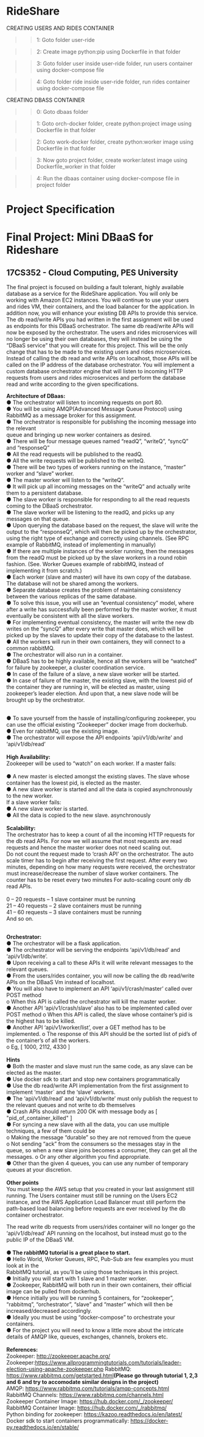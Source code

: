 # RideShare
CREATING USERS AND RIDES CONTAINER

>>1: Goto folder user-ride

>>2: Create image python:pip using Dockerfile in that folder

>>3: Goto folder user inside user-ride folder, run users container using docker-compose file

>>4: Goto folder ride inside user-ride folder, run rides container using docker-compose file

CREATING DBASS CONTAINER

>>0: Goto dbaas folder

>>1: Goto orch-docker folder, create python:project image using Dockerfile in that folder

>>2: Goto work-docker folder, create python:worker image using Dockerfile in that folder

>>3: Now goto project folder, create worker:latest image using Dockerfile_worker in that folder

>>4: Run the dbaas container using docker-compose file in project folder

# Project Specification
# Final Project: Mini DBaaS for Rideshare
## 17CS352 - Cloud Computing, PES University

The final project is focused on building a fault tolerant, highly available database as a service for
the RideShare application. You will only be working with Amazon EC2 instances. You will
continue to use your users and rides VM, their containers, and the load balancer for the
application. In addition now, you will enhance your existing DB APIs to provide this service.
The db read/write APIs you had written in the first assignment will be used as endpoints for
this DBaaS orchestrator. The same db read/write APIs will now be exposed by the orchestrator.
The users and rides microservices will no longer be using their own databases, they will instead
be using the “DBaaS service” that you will create for this project. This will be the only change
that has to be made to the existing users and rides microservices. Instead of calling the db read
and write APIs on localhost, those APIs will be called on the IP address of the database
orchestrator.
You will implement a custom database orchestrator engine that will listen to incoming HTTP
requests from users and rides microservices and perform the database read and write
according to the given specifications.


**Architecture of DBaas:**<br/>
● The orchestrator will listen to incoming requests on port 80.<br/>
● You will be using AMQP(Advanced Message Queue Protocol) using RabbitMQ as a
message broker for this assignment.<br/>
● The orchestrator is responsible for publishing the incoming message into the relevant<br/>
queue and bringing up new worker containers as desired.<br/>
● There will be four message queues named “readQ”, “writeQ”, “syncQ” and “responseQ”<br/>
● All the read requests will be published to the readQ.<br/>
● All the write requests will be published to the writeQ.<br/>
● There will be two types of workers running on the instance, “master” worker and
“slave” worker.<br/>
● The master worker will listen to the “writeQ”.<br/>
● It will pick up all incoming messages on the “writeQ” and actually write them to a
persistent database.<br/>
● The slave worker is responsible for responding to all the read requests coming to the
DBaaS orchestrator.<br/>
● The slave worker will be listening to the readQ, and picks up any messages on that
queue.<br/>
● Upon querying the database based on the request, the slave will write the output to the
“responseQ”, which will then be picked up by the orchestrator, using the right type of
exchange and correctly using channels. (See RPC example of RabbitMQ, instead of
implementing in manually)<br/>
● If there are multiple instances of the worker running, then the messages from the readQ
must be picked up by the slave workers in a round robin fashion. (See. Worker Queues
example of rabbitMQ, instead of implementing it from scratch.)<br/>
● Each worker (slave and master) will have its own copy of the database. The database
will not be shared among the workers.<br/>
● Separate database creates the problem of maintaining consistency between the various
replicas of the same database.<br/>
● To solve this issue, you will use an “eventual consistency” model, where after a write
has successfully been performed by the master worker, it must eventually be consistent
with all the slave workers.<br/>
● For implementing eventual consistency, the master will write the new db writes on the
“syncQ” after every write that master does, which will be picked up by the slaves to
update their copy of the database to the lastest.<br/>
● All the workers will run in their own containers, they will connect to a common
rabbitMQ.<br/>
● The orchestrator will also run in a container.<br/>
● DBaaS has to be highly available, hence all the workers will be “watched” for failure by
zookeeper, a cluster coordination service.<br/>
● In case of the failure of a slave, a new slave worker will be started.<br/>
● In case of failure of the master, the existing slave, with the lowest pid of the container
they are running in, will be elected as master, using zookeeper’s leader election. And
upon that, a new slave node will be brought up by the orchestrator.<br/><br/>


● To save yourself from the hassle of installing/configuring zookeeper, you can use the
official existing “Zookeeper” docker image from dockerhub.<br/>
● Even for rabbitMQ, use the existing image.<br/>
● The orchestrator will expose the API endpoints ‘api/v1/db/write’ and ‘api/v1/db/read’<br/><br/>
**High Availability:**<br/>
Zookeeper will be used to “watch” on each worker.
If a master fails:<br/><br/>
● A new master is elected amongst the existing slaves. The slave whose container has the
lowest pid, is elected as the master.<br/>
● A new slave worker is started and all the data is copied asynchronously to the new
worker.<br/>
If a slave worker fails:<br/>
● A new slave worker is started.<br/>
● All the data is copied to the new slave. asynchronously<br/><br/>
**Scalability:**<br/>
The orchestrator has to keep a count of all the incoming HTTP requests for the db read APIs. For
now we will assume that most requests are read requests and hence the master worker does
not need scaling out.<br/>
Do not count the request made to ‘crash API’ on the orchestrator.
The auto scale timer has to begin after receiving the first request.
After every two minutes, depending on how many requests were received, the orchestrator
must increase/decrease the number of slave worker containers. The counter has to be reset
every two minutes
For auto-scaling count only db read APIs.<br/><br/>
0 – 20 requests – 1 slave container must be running<br/>
21 – 40 requests – 2 slave containers must be running<br/>
41 – 60 requests – 3 slave containers must be running<br/>
And so on.
<br/><br/>

**Orchestrator:**<br/>
● The orchestrator will be a flask application.<br/>
● The orchestrator will be serving the endpoints ‘api/v1/db/read’ and ‘api/v1/db/write’.<br/>
● Upon receiving a call to these APIs it will write relevant messages to the relevant
queues.<br/>
● From the users/rides container, you will now be calling the db read/write APIs on the
DBaaS Vm instead of localhost.<br/>
● You will also have to implement an API ‘api/v1/crash/master’ called over POST method<br/>
o When this API is called the orchestrator will kill the master worker.<br/>
● Another API ‘api/v1/crash/slave’ also has to be implemented called over POST method
o When this API is called, the slave whose container’s pid is the highest has to be
killed.<br/>
● Another API ‘api/v1/worker/list’, over a GET method has to be implemented.
o The response of this API should be the sorted list of pid’s of the container’s of all
the workers.<br/>
o Eg, [ 1000, 2112, 4330 ]<br/><br/>
**Hints**<br/>
● Both the master and slave must run the same code, as any slave can be elected as the
master.<br/>
● Use docker sdk to start and stop new containers programmatically<br/>
● Use the db read/write API implementation from the first assignment to implement
‘master` and the ‘slave’ workers.<br/>
● The ‘api/v1/db/read’ and ‘api/v1/db/write’ must only publish the request to the
relevant queues and not write to db themselves<br/>
● Crash APIs should return 200 OK with message body as​ ​[ "pid_of_container_killed" ]<br/>
● For syncing a new slave with all the data, you can use multiple techniques, a few of
them could be<br/>
o Making the message “durable” so they are not removed from the queue<br/>
o Not sending “ack” from the consumers so the messages stay in the queue, so
when a new slave joins becomes a consumer, they can get all the messages.
o Or any other algorithm you find appropriate.<br/>
● Other than the given 4 queues, you can use any number of temporary queues at your
discretion.<br/><br/>
**Other points**<br/>
You must keep the AWS setup that you created in your last assignment still running. The Users
container must still be running on the Users EC2 instance, and the AWS Application Load
Balancer must still perform the path-based load balancing before requests are ever received by
the db container orchestrator.<br/>


The read write db requests from users/rides container will no longer go the ‘api/v1/db/read’
API running on the localhost, but instead must go to the public IP of the DBaaS VM.<br/><br/>
**● The rabbitMQ tutorial is a great place to start.**<br/>
● Hello World, Worker Queues, RPC, Pub-Sub are few examples you must look at in the<br/>
RabbitMQ tutorial, as you’ll be using those techniques in this project.<br/>
● Initially you will start with 1 slave and 1 master worker.<br/>
● Zookeeper, RabbitMQ will both run in their own containers, their official image can be
pulled from dockerhub.<br/>
● Hence initially you will be running 5 containers, for “zookeeper”, “rabbitmq”,
“orchestrator”, “slave” and “master” which will then be increased/decreased
accordingly.<br/>
● Ideally you must be using “docker-compose” to orchestrate your containers.<br/>
● For the project you will need to know a little more about the intricate ​details of AMQP
like, queues, exchanges, channels, brokers​ etc.<br/><br/>
**References:**<br/>
Zookeeper: ​http://zookeeper.apache.org/<br/>
Zookeeper:​https://www.allprogrammingtutorials.com/tutorials/leader-election-using-apache-zookeeper.php
RabbitMQ: ​https://www.rabbitmq.com/getstarted.html​ **(Please go through tutorial 1, 2,3 and 6 and try
to accomodate similar designs in the project)**<br/>
AMQP: ​https://www.rabbitmq.com/tutorials/amqp-concepts.html<br/>
RabbitMQ Channels: ​https://www.rabbitmq.com/channels.html<br/>
Zookeeper Container Image: ​https://hub.docker.com/_/zookeeper/<br/>
RabbitMQ Container Image: ​https://hub.docker.com/_/rabbitmq/<br/>
Python binding for zookeeper: ​https://kazoo.readthedocs.io/en/latest/<br/>
Docker sdk to start containers programmatically: ​https://docker-py.readthedocs.io/en/stable/<br/>



